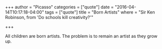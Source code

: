 +++
author = "Picasso"
categories = ["quote"]
date = "2016-04-14T10:17:18-04:00"
tags = ["quote"]
title = "Born Artists"
where = "Sir Ken Robinson, from 'Do schools kill creativity?'"

+++

All children are born artists. The problem is to remain an artist as they
grow up.
